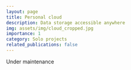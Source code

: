 ```yaml
---
layout: page
title: Personal cloud
description: Data storage accessible anywhere
img: assets/img/cloud_cropped.jpg
importance: 1
category: Solo projects
related_publications: false
---
```


Under maintenance